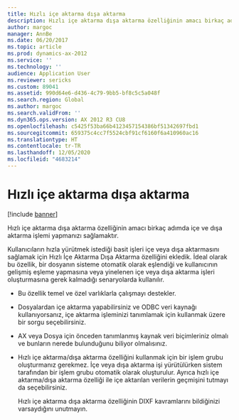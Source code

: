 ```yaml
---
title: Hızlı içe aktarma dışa aktarma
description: Hızlı içe aktarma dışa aktarma özelliğinin amacı birkaç adımda içe ve dışa aktarma işlemi yapmanızı sağlamaktır.
author: margoc
manager: AnnBe
ms.date: 06/20/2017
ms.topic: article
ms.prod: dynamics-ax-2012
ms.service: ''
ms.technology: ''
audience: Application User
ms.reviewer: sericks
ms.custom: 89041
ms.assetid: 990d64e6-d436-4c79-9bb5-bf8c5c5a048f
ms.search.region: Global
ms.author: margoc
ms.search.validFrom: ''
ms.dyn365.ops.version: AX 2012 R3 CU8
ms.openlocfilehash: c5425f53ba66b4123457154386bf51342697fbd1
ms.sourcegitcommit: 659375c4cc7f5524cbf91cf6160f6a410960ac16
ms.translationtype: HT
ms.contentlocale: tr-TR
ms.lasthandoff: 12/05/2020
ms.locfileid: "4683214"
---
```

# <a name="quick-import-export"></a>Hızlı içe aktarma dışa aktarma

[!include [banner](../../includes/banner.md)]

Hızlı içe aktarma dışa aktarma özelliğinin amacı birkaç adımda içe ve dışa aktarma işlemi yapmanızı sağlamaktır.

Kullanıcıların hızla yürütmek istediği basit işleri içe veya dışa aktarmasını sağlamak için Hızlı İçe Aktarma Dışa Aktarma özelliğini ekledik. İdeal olarak bu özellik, bir dosyanın sisteme otomatik olarak eşlendiği ve kullanıcının gelişmiş eşleme yapmasına veya yinelenen içe veya dışa aktarma işleri oluşturmasına gerek kalmadığı senaryolarda kullanılır.

- Bu özellik temel ve özel varlıklarla çalışmayı destekler.
- Dosyalardan içe aktarma yapabilirsiniz ve ODBC veri kaynağı kullanıyorsanız, içe aktarma işleminizi tanımlamak için kullanmak üzere bir sorgu seçebilirsiniz.
- AX veya Dosya için önceden tanımlanmış kaynak veri biçimleriniz olmalı ve bunların nerede bulunduğunu biliyor olmalısınız.
- Hızlı içe aktarma/dışa aktarma özelliğini kullanmak için bir işlem grubu oluşturmanız gerekmez. İçe veya dışa aktarma işi yürütülürken sistem tarafından bir işlem grubu otomatik olarak oluşturulur. Ayrıca hızlı içe aktarma/dışa aktarma özelliği ile içe aktarılan verilerin geçmişini tutmayı da seçebilirsiniz.

  Hızlı içe aktarma dışa aktarma özelliğinin DIXF kavramlarını bildiğinizi varsaydığını unutmayın.



